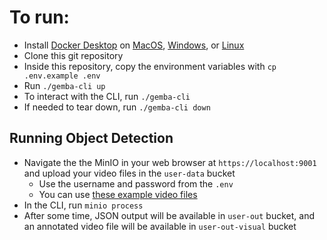 # To run:
- Install [Docker Desktop](https://docs.docker.com/desktop/) on [MacOS](https://docs.docker.com/desktop/setup/install/mac-install/), [Windows](https://docs.docker.com/desktop/setup/install/windows-install/), or [Linux](https://docs.docker.com/desktop/setup/install/linux/)
- Clone this git repository
- Inside this repository, copy the environment variables with `cp .env.example .env`
- Run `./gemba-cli up`
- To interact with the CLI, run `./gemba-cli`
- If needed to tear down, run `./gemba-cli down`

## Running Object Detection
- Navigate the the MinIO in your web browser at `https://localhost:9001` and upload your video files in the `user-data` bucket
    - Use the username and password from the `.env`
    - You can use [these example video files](https://github.com/intel-iot-devkit/sample-videos?tab=readme-ov-file)
- In the CLI, run `minio process`
- After some time, JSON output will be available in `user-out` bucket, and an annotated video file will be available in `user-out-visual` bucket